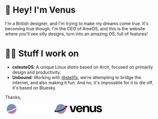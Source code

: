 # 👋 Hey! I'm Venus
I'm a British designer, and I'm trying to make my dreams come true. It's becoming true though. I'm the CEO of AmeOS, and this is the website where you'll see silly designs, turn into an amazing OS, full of features!
# 🧑‍💻 Stuff I work on
- **celesteOS**: A unique Linux distro based on Arch, focused on primarily design and productivity.
- **Unbound**: Working with [@stell1x](https://github.com/stell1x), we're attempting to bridge the internet, and also making it fun. And no, it's impossible for it to die off, it's based on Bluesky.

Thanks,

![Logo](https://github.com/blahajcoding/blahajcoding/blob/main/logo_dark.png?raw=true#gh-dark-mode-only)
![Logo](https://github.com/blahajcoding/blahajcoding/blob/main/logo_light.png?raw=true#gh-light-mode-only)
